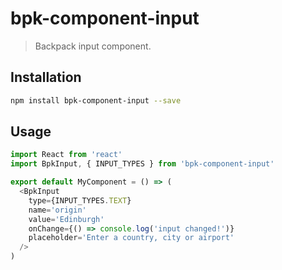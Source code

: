 # bpk-component-input

> Backpack input component.

## Installation

```sh
npm install bpk-component-input --save
```

## Usage

```js
import React from 'react'
import BpkInput, { INPUT_TYPES } from 'bpk-component-input'

export default MyComponent = () => (
  <BpkInput
    type={INPUT_TYPES.TEXT}
    name='origin'
    value='Edinburgh'
    onChange={() => console.log('input changed!')}
    placeholder='Enter a country, city or airport'
  />
)
```
